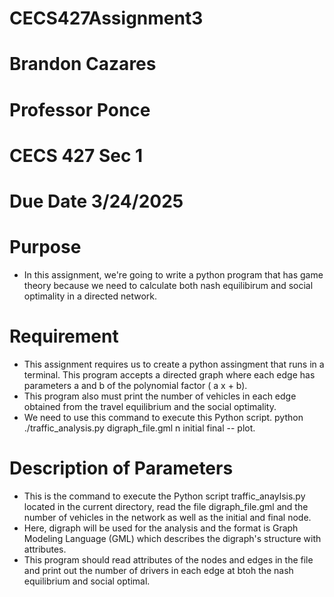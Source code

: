 # CECS427Assignment3
# Brandon Cazares
# Professor Ponce 
# CECS 427 Sec 1 
# Due Date 3/24/2025

# Purpose 
- In this assignment, we're going to write a python program that has game theory because we need to calculate both nash equilibirum and social optimality in a directed network.

# Requirement
- This assignment requires us to create a python assingment that runs in a terminal. This program accepts a directed graph where each edge has parameters a and b of the polynomial factor ( a x + b).
- This program also must print the number of vehicles in each edge obtained from the travel equilibrium and the social optimality.
- We need to use this command to execute this Python script.
python ./traffic_analysis.py digraph_file.gml  n initial final -- plot.

# Description of Parameters 
- This is the command to execute the Python script traffic_anaylsis.py located in the current directory, read the file digraph_file.gml and the number of vehicles in the network as well as the initial and final node. 
- Here, digraph will be used for the analysis and the format is Graph Modeling Language (GML) which describes the digraph's structure with attributes.
- This program should read attributes of the nodes and edges in the file and print out the number of drivers in each edge at btoh the nash equilibrium and social optimal.

# 
